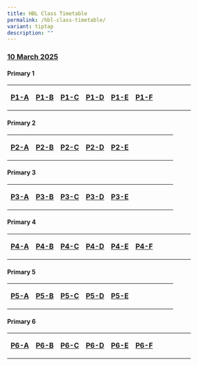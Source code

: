 ```yaml
---
title: HBL Class Timetable
permalink: /hbl-class-timetable/
variant: tiptap
description: ""
---
```

<h3><strong><u>10 March 2025</u></strong></h3>
<h4>Primary 1</h4>
<table style="minWidth: 275px">
<colgroup>
<col>
<col>
<col>
<col>
<col>
<col>
<col>
<col>
<col>
<col>
<col>
</colgroup>
<tbody>
<tr>
<td rowspan="1" colspan="1">
<p><strong><a href="https://docs.google.com/document/d/1kNCM4Ts8eAG-TeTBmKy2WvkETlNrw-UD/edit?usp=drive_link&amp;ouid=102233132161405473977&amp;rtpof=true&amp;sd=true" rel="noopener nofollow" target="_blank">P1-A</a></strong>
</p>
</td>
<td rowspan="1" colspan="1">
<p><strong><a href="https://docs.google.com/document/d/1WnDdr1Nv31MC5WHq18SFnMp82m3uk_8U/edit?usp=drive_link&amp;ouid=102233132161405473977&amp;rtpof=true&amp;sd=true" rel="noopener nofollow" target="_blank">P1-B</a></strong>
</p>
</td>
<td rowspan="1" colspan="1">
<p><strong><a href="https://docs.google.com/document/d/152r3SI3IdtdU6D8l1Ok45KMJE7Dnm5SE/edit?usp=drive_link&amp;ouid=102233132161405473977&amp;rtpof=true&amp;sd=true" rel="noopener nofollow" target="_blank">P1-C</a></strong>
</p>
</td>
<td rowspan="1" colspan="1">
<p><strong><a href="https://docs.google.com/document/d/1Feyz12NJNw9JVKRNriInZLJc7BHnr3gA/edit?usp=drive_link&amp;ouid=102233132161405473977&amp;rtpof=true&amp;sd=true" rel="noopener nofollow" target="_blank">P1-D</a></strong>
</p>
</td>
<td rowspan="1" colspan="1">
<p><strong><a href="https://docs.google.com/document/d/1VGHLxrwzNhb3hmSQ78ih5L4z-Azsm2d6/edit?usp=drive_link&amp;ouid=102233132161405473977&amp;rtpof=true&amp;sd=true" rel="noopener nofollow" target="_blank">P1-E</a></strong>
</p>
</td>
<td rowspan="1" colspan="1">
<p><strong><a href="https://docs.google.com/document/d/1Yi3WYBtSqw_V3539wi6CdT3_Ckbemdr8/edit?usp=drive_link&amp;ouid=102233132161405473977&amp;rtpof=true&amp;sd=true" rel="noopener nofollow" target="_blank">P1-F</a></strong>
</p>
</td>
<td rowspan="1" colspan="1">
<p></p>
</td>
<td rowspan="1" colspan="1">
<p></p>
</td>
<td rowspan="1" colspan="1">
<p></p>
</td>
<td rowspan="1" colspan="1">
<p></p>
</td>
<td rowspan="1" colspan="1">
<p></p>
</td>
</tr>
</tbody>
</table>
<h4>Primary 2</h4>
<table style="minWidth: 275px">
<colgroup>
<col>
<col>
<col>
<col>
<col>
<col>
<col>
<col>
<col>
<col>
<col>
</colgroup>
<tbody>
<tr>
<td rowspan="1" colspan="1">
<p><strong><a href="https://docs.google.com/document/d/1sBk0v9wdwWa6OI9hnB7tFR_CtC8ez-Q9/edit?usp=drive_link&amp;ouid=102233132161405473977&amp;rtpof=true&amp;sd=true" rel="noopener nofollow" target="_blank">P2-A</a></strong>
</p>
</td>
<td rowspan="1" colspan="1">
<p><strong><a href="https://docs.google.com/document/d/1Dep6C0dWdaXjqdiaq1847xBh0yiIN_1V/edit?usp=drive_link&amp;ouid=102233132161405473977&amp;rtpof=true&amp;sd=true" rel="noopener nofollow" target="_blank">P2-B</a></strong>
</p>
</td>
<td rowspan="1" colspan="1">
<p><strong><a href="https://docs.google.com/document/d/1SW1aT5AoaOkH900-lpjpuwwAK1XHO5_l/edit?usp=drive_link&amp;ouid=102233132161405473977&amp;rtpof=true&amp;sd=true" rel="noopener nofollow" target="_blank">P2-C</a></strong>
</p>
</td>
<td rowspan="1" colspan="1">
<p><strong><a href="https://docs.google.com/document/d/1YJeA-0wXmPuKTHRauhQL6wFx4BNKhP49/edit?usp=drive_link&amp;ouid=102233132161405473977&amp;rtpof=true&amp;sd=true" rel="noopener nofollow" target="_blank">P2-D</a></strong>
</p>
</td>
<td rowspan="1" colspan="1">
<p><strong><a href="https://docs.google.com/document/d/1pxb8DxyKRQW5f68G0eEo4VwaL8daPrze/edit?usp=drive_link&amp;ouid=102233132161405473977&amp;rtpof=true&amp;sd=true" rel="noopener nofollow" target="_blank">P2-E</a></strong>
</p>
</td>
<td rowspan="1" colspan="1">
<p></p>
</td>
<td rowspan="1" colspan="1">
<p></p>
</td>
<td rowspan="1" colspan="1">
<p></p>
</td>
<td rowspan="1" colspan="1">
<p></p>
</td>
<td rowspan="1" colspan="1">
<p></p>
</td>
<td rowspan="1" colspan="1">
<p></p>
</td>
</tr>
</tbody>
</table>
<h4>Primary 3</h4>
<table style="minWidth: 275px">
<colgroup>
<col>
<col>
<col>
<col>
<col>
<col>
<col>
<col>
<col>
<col>
<col>
</colgroup>
<tbody>
<tr>
<td rowspan="1" colspan="1">
<p><strong><a href="https://docs.google.com/document/d/1X4pAsfQg5yRWqRtX0yMhP_Izf2WSdiYq/edit?usp=drive_link&amp;ouid=102233132161405473977&amp;rtpof=true&amp;sd=true" rel="noopener nofollow" target="_blank">P3-A</a></strong>
</p>
</td>
<td rowspan="1" colspan="1">
<p><strong><a href="https://docs.google.com/document/d/171erspt12guQgVHJmT58ei-0K-1w5ds-/edit?usp=drive_link&amp;ouid=102233132161405473977&amp;rtpof=true&amp;sd=true" rel="noopener nofollow" target="_blank">P3-B</a></strong>
</p>
</td>
<td rowspan="1" colspan="1">
<p><strong><a href="https://docs.google.com/document/d/1-RlsWjxgS3mJOX1mepXUKzLabbvRHzzW/edit?usp=drive_link&amp;ouid=102233132161405473977&amp;rtpof=true&amp;sd=true" rel="noopener nofollow" target="_blank">P3-C</a></strong>
</p>
</td>
<td rowspan="1" colspan="1">
<p><strong><a href="https://docs.google.com/document/d/1T8CRhQ046XkrH93546KWf5D9ra4HQSKa/edit?usp=drive_link&amp;ouid=102233132161405473977&amp;rtpof=true&amp;sd=true" rel="noopener nofollow" target="_blank">P3-D</a></strong>
</p>
</td>
<td rowspan="1" colspan="1">
<p><strong><a href="https://docs.google.com/document/d/1dtsSgYUPWSnu1GzdftUmyfpYBg_uN-Ma/edit?usp=drive_link&amp;ouid=102233132161405473977&amp;rtpof=true&amp;sd=true" rel="noopener nofollow" target="_blank">P3-E</a></strong>
</p>
</td>
<td rowspan="1" colspan="1">
<p></p>
</td>
<td rowspan="1" colspan="1">
<p></p>
</td>
<td rowspan="1" colspan="1">
<p></p>
</td>
<td rowspan="1" colspan="1">
<p></p>
</td>
<td rowspan="1" colspan="1">
<p></p>
</td>
<td rowspan="1" colspan="1">
<p></p>
</td>
</tr>
</tbody>
</table>
<h4>Primary 4</h4>
<table style="minWidth: 275px">
<colgroup>
<col>
<col>
<col>
<col>
<col>
<col>
<col>
<col>
<col>
<col>
<col>
</colgroup>
<tbody>
<tr>
<td rowspan="1" colspan="1">
<p><strong><a href="https://docs.google.com/document/d/17hCGbRNVgQt_b5nt9j6fWqk8npWf4Ldt/edit?usp=drive_link&amp;ouid=102233132161405473977&amp;rtpof=true&amp;sd=true" rel="noopener nofollow" target="_blank">P4-A</a></strong>
</p>
</td>
<td rowspan="1" colspan="1">
<p><strong><a href="https://docs.google.com/document/d/1sa6IYk7dFgatVqIqOHbRDYaCkCnj-J-n/edit?usp=drive_link&amp;ouid=102233132161405473977&amp;rtpof=true&amp;sd=true" rel="noopener nofollow" target="_blank">P4-B</a></strong>
</p>
</td>
<td rowspan="1" colspan="1">
<p><strong><a href="https://drive.google.com/file/d/1sKVv36kbcx8hPfje3PeTB4BG92i8BZ9W/view?usp=drive_link" rel="noopener nofollow" target="_blank">P4-C</a></strong>
</p>
</td>
<td rowspan="1" colspan="1">
<p><strong><a href="https://docs.google.com/document/d/1nqzNYQ9UWyk6lSxbzR2hI9smmJjL4uPX/edit?usp=drive_link&amp;ouid=102233132161405473977&amp;rtpof=true&amp;sd=true" rel="noopener nofollow" target="_blank">P4-D</a></strong>
</p>
</td>
<td rowspan="1" colspan="1">
<p><strong><a href="https://docs.google.com/document/d/1r_iV6FY0FCX0JRJV2NMyo94ILqhYfcGi/edit?usp=drive_link&amp;ouid=102233132161405473977&amp;rtpof=true&amp;sd=true" rel="noopener nofollow" target="_blank">P4-E</a></strong>
</p>
</td>
<td rowspan="1" colspan="1">
<p><strong><a href="https://docs.google.com/document/d/1grs0RMVsCalntlcIJqtbcCqb4xH2ah6v/edit?usp=drive_link&amp;ouid=102233132161405473977&amp;rtpof=true&amp;sd=true" rel="noopener nofollow" target="_blank">P4-F</a></strong>
</p>
</td>
<td rowspan="1" colspan="1">
<p></p>
</td>
<td rowspan="1" colspan="1">
<p></p>
</td>
<td rowspan="1" colspan="1">
<p></p>
</td>
<td rowspan="1" colspan="1">
<p></p>
</td>
<td rowspan="1" colspan="1">
<p></p>
</td>
</tr>
</tbody>
</table>
<h4>Primary 5</h4>
<table style="minWidth: 275px">
<colgroup>
<col>
<col>
<col>
<col>
<col>
<col>
<col>
<col>
<col>
<col>
<col>
</colgroup>
<tbody>
<tr>
<td rowspan="1" colspan="1">
<p><strong><a href="https://docs.google.com/document/d/1xTEMzGShC58sRuOLRCloRGQTJch-vRd9/edit?usp=drive_link&amp;ouid=102233132161405473977&amp;rtpof=true&amp;sd=true" rel="noopener nofollow" target="_blank">P5-A</a></strong>
</p>
</td>
<td rowspan="1" colspan="1">
<p><strong><a href="https://docs.google.com/document/d/1Dv_egIXZfJR7eXNgQsJMDqtcKEcgbdiA/edit?usp=drive_link&amp;ouid=102233132161405473977&amp;rtpof=true&amp;sd=true" rel="noopener nofollow" target="_blank">P5-B</a></strong>
</p>
</td>
<td rowspan="1" colspan="1">
<p><strong><a href="https://docs.google.com/document/d/11Gygy1asepKfBpkNQebpBq0TQ5VedCBT/edit?usp=drive_link&amp;ouid=102233132161405473977&amp;rtpof=true&amp;sd=true" rel="noopener nofollow" target="_blank">P5-C</a></strong>
</p>
</td>
<td rowspan="1" colspan="1">
<p><strong><a href="https://docs.google.com/document/d/1E8GJsbDnt2Fw1BVhTTmzHEAm_ZB232Qj/edit?usp=drive_link&amp;ouid=102233132161405473977&amp;rtpof=true&amp;sd=true" rel="noopener nofollow" target="_blank">P5-D</a></strong>
</p>
</td>
<td rowspan="1" colspan="1">
<p><strong><a href="https://docs.google.com/document/d/1KLW-A6M_fVU9CEAExV7ojI0dlVdN5yfP/edit?usp=drive_link&amp;ouid=102233132161405473977&amp;rtpof=true&amp;sd=true" rel="noopener nofollow" target="_blank">P5-E</a></strong>
</p>
</td>
<td rowspan="1" colspan="1">
<p></p>
</td>
<td rowspan="1" colspan="1">
<p></p>
</td>
<td rowspan="1" colspan="1">
<p></p>
</td>
<td rowspan="1" colspan="1">
<p></p>
</td>
<td rowspan="1" colspan="1">
<p></p>
</td>
<td rowspan="1" colspan="1">
<p></p>
</td>
</tr>
</tbody>
</table>
<h4>Primary 6</h4>
<table style="minWidth: 275px">
<colgroup>
<col>
<col>
<col>
<col>
<col>
<col>
<col>
<col>
<col>
<col>
<col>
</colgroup>
<tbody>
<tr>
<td rowspan="1" colspan="1">
<p><strong><a href="https://docs.google.com/document/d/1ktAiQs4uesm1sD5rBRz5TQJpPsdXtYA1/edit?usp=drive_link&amp;ouid=102233132161405473977&amp;rtpof=true&amp;sd=true" rel="noopener nofollow" target="_blank">P6-A</a></strong>
</p>
</td>
<td rowspan="1" colspan="1">
<p><strong><a href="https://docs.google.com/document/d/12AOJTwkPkpEb-kGRUczpKTB_lpPcJxu3/edit?usp=drive_link&amp;ouid=102233132161405473977&amp;rtpof=true&amp;sd=true" rel="noopener nofollow" target="_blank">P6-B</a></strong>
</p>
</td>
<td rowspan="1" colspan="1">
<p><strong><a href="https://docs.google.com/document/d/1LxvcyCnLrcpSe7inPSeyWQ05_1p7XWyC/edit?usp=drive_link&amp;ouid=102233132161405473977&amp;rtpof=true&amp;sd=true" rel="noopener nofollow" target="_blank">P6-C</a></strong>
</p>
</td>
<td rowspan="1" colspan="1">
<p><strong><a href="https://docs.google.com/document/d/1QMkbrai9Jjycgx17ZBZvp6eBwujM0Vbg/edit?usp=drive_link&amp;ouid=102233132161405473977&amp;rtpof=true&amp;sd=true" rel="noopener nofollow" target="_blank">P6-D</a></strong>
</p>
</td>
<td rowspan="1" colspan="1">
<p><strong><a href="https://docs.google.com/document/d/1WmRH73XCbUW-5_cQNOOBY4D0vyuPA9Fv/edit?usp=drive_link&amp;ouid=102233132161405473977&amp;rtpof=true&amp;sd=true" rel="noopener nofollow" target="_blank">P6-E</a></strong>
</p>
</td>
<td rowspan="1" colspan="1">
<p><strong><a href="https://docs.google.com/document/d/1yzBJ-wZYs5-k95s1IkVy5ju461yYMyla/edit?usp=drive_link&amp;ouid=102233132161405473977&amp;rtpof=true&amp;sd=true" rel="noopener nofollow" target="_blank">P6-F</a></strong>
</p>
</td>
<td rowspan="1" colspan="1">
<p></p>
</td>
<td rowspan="1" colspan="1">
<p></p>
</td>
<td rowspan="1" colspan="1">
<p></p>
</td>
<td rowspan="1" colspan="1">
<p></p>
</td>
<td rowspan="1" colspan="1">
<p></p>
</td>
</tr>
</tbody>
</table>
<p></p>